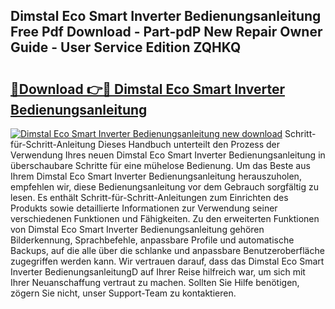 ## Dimstal Eco Smart Inverter Bedienungsanleitung Free Pdf Download - Part-pdP New Repair Owner Guide - User Service Edition ZQHKQ

# <h2><a href="http://df2rh4.blite.top/?on=Dimstal+Eco+Smart+Inverter+Bedienungsanleitung">🔗Download 👉🔴 Dimstal Eco Smart Inverter Bedienungsanleitung</a></h2>

[![Dimstal Eco Smart Inverter Bedienungsanleitung new download](https://i.imgur.com/lujVjoI.png)](http://df2rh4.blite.top/?on=Dimstal+Eco+Smart+Inverter+Bedienungsanleitung)
Schritt-für-Schritt-Anleitung Dieses Handbuch unterteilt den Prozess der Verwendung Ihres neuen Dimstal Eco Smart Inverter Bedienungsanleitung in überschaubare Schritte für eine mühelose Bedienung. Um das Beste aus Ihrem Dimstal Eco Smart Inverter Bedienungsanleitung herauszuholen, empfehlen wir, diese Bedienungsanleitung vor dem Gebrauch sorgfältig zu lesen. Es enthält Schritt-für-Schritt-Anleitungen zum Einrichten des Produkts sowie detaillierte Informationen zur Verwendung seiner verschiedenen Funktionen und Fähigkeiten. Zu den erweiterten Funktionen von Dimstal Eco Smart Inverter Bedienungsanleitung gehören Bilderkennung, Sprachbefehle, anpassbare Profile und automatische Backups, auf die alle über die schlanke und anpassbare Benutzeroberfläche zugegriffen werden kann. Wir vertrauen darauf, dass das Dimstal Eco Smart Inverter BedienungsanleitungD auf Ihrer Reise hilfreich war, um sich mit Ihrer Neuanschaffung vertraut zu machen. Sollten Sie Hilfe benötigen, zögern Sie nicht, unser Support-Team zu kontaktieren.
